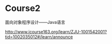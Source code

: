 # Course2
面向对象程序设计——Java语言

http://www.icourse163.org/learn/ZJU-1001542001?tid=1002035012#/learn/announce
